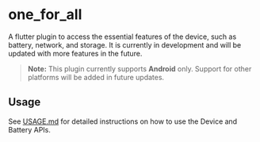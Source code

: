 # one_for_all

A flutter plugin to access the essential features of the device, such as battery, network, and storage. It is currently in development and will be updated with more features in the future.

> **Note:** This plugin currently supports **Android** only. Support for other platforms will be added in future updates.

## Usage

See [USAGE.md](USAGE.md) for detailed instructions on how to use the Device and Battery APIs.
